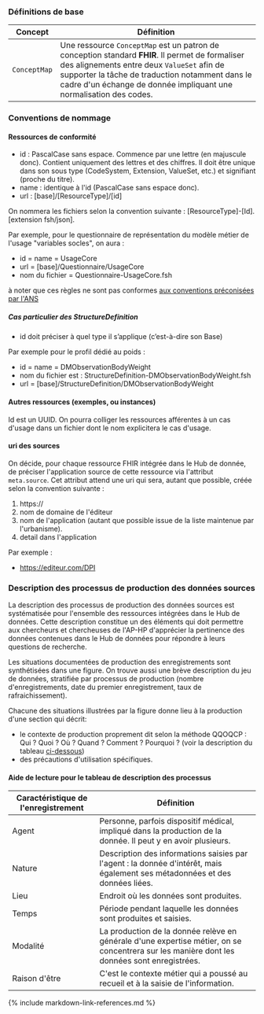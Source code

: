 ### Définitions de base

| Concept      | Définition                                                                                                                                                                                                                                                              |
|--------------|-------------------------------------------------------------------------------------------------------------------------------------------------------------------------------------------------------------------------------------------------------------------------|
| `ConceptMap` | Une ressource `ConceptMap` est un patron de conception standard **FHIR**. Il permet de formaliser des alignements entre deux `ValueSet` afin de supporter la tâche de traduction notamment dans le cadre d'un échange de donnée impliquant une normalisation des codes. |

### Conventions de nommage

#### Ressources de conformité
- id : PascalCase sans espace. Commence par une lettre (en majuscule donc). Contient uniquement des lettres et des chiffres. Il doit être unique dans son sous type (CodeSystem, Extension, ValueSet, etc.) et signifiant (proche du titre). 
- name : identique à l'id (PascalCase sans espace donc).
- url : [base]/[ResourceType]/[id] 

On nommera les fichiers selon la convention suivante : [ResourceType]-[Id].[extension fsh/json].

Par exemple, pour le questionnaire de représentation du modèle métier de l'usage "variables socles", on aura : 
-	id = name = UsageCore
-	url = [base]/Questionnaire/UsageCore
-	nom du fichier = Questionnaire-UsageCore.fsh

à noter que ces règles ne sont pas conformes [aux conventions préconisées par l'ANS](https://interop.esante.gouv.fr/ig/documentation/bonnes_pratiques_modeler.html#r%C3%A8gles-de-nommage-des-ressources-de-conformit%C3%A9)

##### Cas particulier des StructureDefinition

- id doit préciser à quel type il s’applique (c’est-à-dire son Base)

Par exemple pour le profil dédié au poids : 
-	id = name = DMObservationBodyWeight
-	nom du fichier est : StructureDefinition-DMObservationBodyWeight.fsh
-	url = [base]/StructureDefinition/DMObservationBodyWeight

#### Autres ressources (exemples, ou instances)
Id est un UUID. 
On pourra colliger les ressources afférentes à un cas d'usage dans un fichier dont le nom explicitera le cas d'usage. 

#### uri des sources
On décide, pour chaque ressource FHIR intégrée dans le Hub de donnée, de préciser l'application source de cette ressource via l'attribut `meta.source`. Cet attribut attend une uri qui sera, autant que possible, créée selon la convention suivante :
1. https://
2. nom de domaine de l'éditeur
3. nom de l'application (autant que possible issue de la liste maintenue par l'urbanisme).
4. detail dans l'application

Par exemple :
- https://editeur.com/DPI

### Description des processus de production des données sources
La description des processus de production des données sources est systématisée pour l'ensemble des ressources intégrées dans le Hub de données. 
Cette description constitue un des éléments qui doit permettre aux chercheurs et chercheuses de l'AP-HP d'apprécier la pertinence des données contenues dans le Hub de données pour répondre à leurs questions de recherche. 

Les situations documentées de production des enregistrements sont synthétisées dans une figure.
On trouve aussi une brève description du jeu de données, stratifiée par processus de production (nombre d'enregistrements, date du premier enregistrement, taux de rafraichissement).

Chacune des situations illustrées par la figure donne lieu à la production d'une section qui décrit: 
- le contexte de production proprement dit selon la méthode QQOQCP : Qui ? Quoi ? Où ? Quand ? Comment ? Pourquoi ? (voir la description du tableau [ci-dessous](#aide-de-lecture-pour-le-tableau-de-description-des-processus))
- des précautions d'utilisation spécifiques.

#### Aide de lecture pour le tableau de description des processus

| Caractéristique de l'enregistrement | Définition                                                                                                                                  |
|-------------------------------------|---------------------------------------------------------------------------------------------------------------------------------------------|
| Agent                               | Personne, parfois dispositif médical, impliqué dans la production de la donnée. Il peut y en avoir plusieurs.                               |
| Nature                              | Description des informations saisies par l'agent : la donnée d'intérêt, mais également ses métadonnées et des données liées.                |
| Lieu                                | Endroit où les données sont produites.                                                                                                      |
| Temps                               | Période pendant laquelle les données sont produites et saisies.                                                                             |
| Modalité                            | La production de la donnée relève en générale d'une expertise métier, on se concentrera sur les manière dont les données sont enregistrées. |
| Raison d'être                       | C'est le contexte métier qui a poussé au recueil et à la saisie de l'information.                                                           |

{% include markdown-link-references.md %}